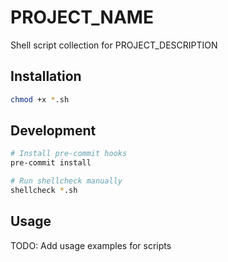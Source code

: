 # PROJECT_NAME

Shell script collection for PROJECT_DESCRIPTION

## Installation

```bash
chmod +x *.sh
```

## Development

```bash
# Install pre-commit hooks
pre-commit install

# Run shellcheck manually
shellcheck *.sh
```

## Usage

TODO: Add usage examples for scripts
